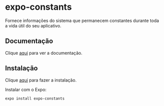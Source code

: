 # expo-constants

Fornece informações do sistema que permanecem constantes durante toda a vida útil do seu aplicativo.

## Documentação

Clique [aqui](https://docs.expo.io/versions/latest/sdk/constants) para ver a documentação.

## Instalação

Clique [aqui](https://www.npmjs.com/package/expo-constants) para fazer a instalação.

Instalar com o Expo:

```
expo install expo-constants
```